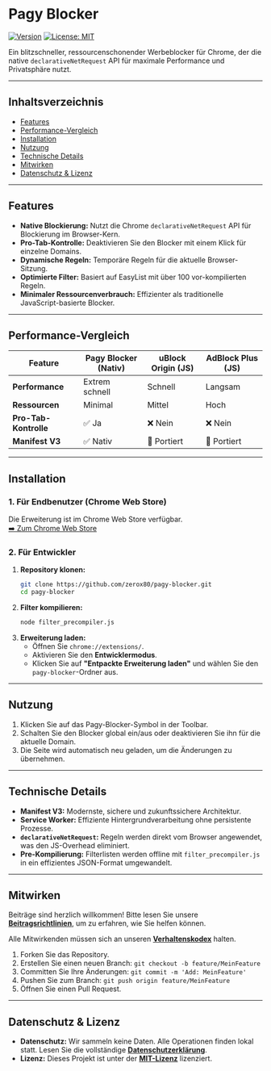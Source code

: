 # Pagy Blocker

[![Version](https://img.shields.io/badge/version-7.1.0-blue.svg)](https://github.com/zerox80/pagy-blocker/releases) [![License: MIT](https://img.shields.io/badge/License-MIT-green.svg)](LICENSE)

Ein blitzschneller, ressourcenschonender Werbeblocker für Chrome, der die native `declarativeNetRequest` API für maximale Performance und Privatsphäre nutzt.

---

## Inhaltsverzeichnis

- [Features](#features)
- [Performance-Vergleich](#performance-vergleich)
- [Installation](#installation)
- [Nutzung](#nutzung)
- [Technische Details](#technische-details)
- [Mitwirken](#mitwirken)
- [Datenschutz & Lizenz](#datenschutz--lizenz)

---

## Features

- **Native Blockierung:** Nutzt die Chrome `declarativeNetRequest` API für Blockierung im Browser-Kern.
- **Pro-Tab-Kontrolle:** Deaktivieren Sie den Blocker mit einem Klick für einzelne Domains.
- **Dynamische Regeln:** Temporäre Regeln für die aktuelle Browser-Sitzung.
- **Optimierte Filter:** Basiert auf EasyList mit über 100 vor-kompilierten Regeln.
- **Minimaler Ressourcenverbrauch:** Effizienter als traditionelle JavaScript-basierte Blocker.

---

## Performance-Vergleich

| Feature               | Pagy Blocker (Nativ) | uBlock Origin (JS) | AdBlock Plus (JS) |
| --------------------- | -------------------- | ------------------ | ----------------- |
| **Performance**       | Extrem schnell       | Schnell            | Langsam           |
| **Ressourcen**        | Minimal              | Mittel             | Hoch              |
| **Pro-Tab-Kontrolle** | ✅ Ja                | ❌ Nein            | ❌ Nein           |
| **Manifest V3**       | ✅ Nativ             | 🔄 Portiert        | 🔄 Portiert       |

---

## Installation

### 1. Für Endbenutzer (Chrome Web Store)

Die Erweiterung ist im Chrome Web Store verfügbar.  
[➡️ Zum Chrome Web Store](https://chrome.google.com/webstore/detail/IHRE_EXTENSION_ID)

### 2. Für Entwickler

1. **Repository klonen:**
    ```bash
    git clone https://github.com/zerox80/pagy-blocker.git
    cd pagy-blocker
    ```
2. **Filter kompilieren:**
    ```bash
    node filter_precompiler.js
    ```
3. **Erweiterung laden:**
    - Öffnen Sie `chrome://extensions/`.
    - Aktivieren Sie den **Entwicklermodus**.
    - Klicken Sie auf **"Entpackte Erweiterung laden"** und wählen Sie den `pagy-blocker`-Ordner aus.

---

## Nutzung

1. Klicken Sie auf das Pagy-Blocker-Symbol in der Toolbar.
2. Schalten Sie den Blocker global ein/aus oder deaktivieren Sie ihn für die aktuelle Domain.
3. Die Seite wird automatisch neu geladen, um die Änderungen zu übernehmen.

---

## Technische Details

- **Manifest V3:** Modernste, sichere und zukunftssichere Architektur.
- **Service Worker:** Effiziente Hintergrundverarbeitung ohne persistente Prozesse.
- **`declarativeNetRequest`:** Regeln werden direkt vom Browser angewendet, was den JS-Overhead eliminiert.
- **Pre-Kompilierung:** Filterlisten werden offline mit `filter_precompiler.js` in ein effizientes JSON-Format umgewandelt.

---

## Mitwirken

Beiträge sind herzlich willkommen! Bitte lesen Sie unsere [**Beitragsrichtlinien**](CONTRIBUTING.md), um zu erfahren, wie Sie helfen können.

Alle Mitwirkenden müssen sich an unseren [**Verhaltenskodex**](CODE_OF_CONDUCT.md) halten.

1. Forken Sie das Repository.
2. Erstellen Sie einen neuen Branch: `git checkout -b feature/MeinFeature`
3. Committen Sie Ihre Änderungen: `git commit -m 'Add: MeinFeature'`
4. Pushen Sie zum Branch: `git push origin feature/MeinFeature`
5. Öffnen Sie einen Pull Request.

---

## Datenschutz & Lizenz

- **Datenschutz:** Wir sammeln keine Daten. Alle Operationen finden lokal statt. Lesen Sie die vollständige [**Datenschutzerklärung**](DATENSCHUTZ.md).
- **Lizenz:** Dieses Projekt ist unter der [**MIT-Lizenz**](LICENSE) lizenziert.
